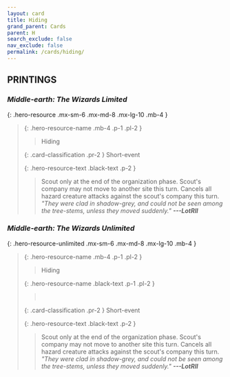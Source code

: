 ```yaml
---
layout: card
title: Hiding
grand_parent: Cards
parent: H
search_exclude: false
nav_exclude: false
permalink: /cards/hiding/
---
```


## PRINTINGS


### _Middle-earth: The Wizards Limited_

{: .hero-resource .mx-sm-6 .mx-md-8 .mx-lg-10 .mb-4 }
> {: .hero-resource-name .mb-4 .p-1 .pl-2 }
> > <div class="card-mp"></div>
> > <div class="card-name">Hiding</div>
>
> {: .card-classification .pr-2 }
> Short-event
>
> {: .hero-resource-text .black-text .p-2 }
> > Scout only at the end of the organization phase. Scout's company may not move to another site this turn. Cancels all hazard creature attacks against the scout's company this turn. <br>_"They were clad in shadow-grey, and could not be seen among the tree-stems, unless they moved suddenly."_ ***---&#65279;LotRII*** 
> 

### _Middle-earth: The Wizards Unlimited_

{: .hero-resource-unlimited .mx-sm-6 .mx-md-8 .mx-lg-10 .mb-4 }
> {: .hero-resource-name .mb-4 .p-1 .pl-2 }
> > <div class="card-mp"></div>
> > <div class="card-name">Hiding</div>
>
> {: .hero-resource-name .black-text .p-1 .pl-2 }
> > &nbsp;
>
> {: .card-classification .pr-2 }
> Short-event
>
> {: .hero-resource-text .black-text .p-2 }
> > Scout only at the end of the organization phase. Scout's company may not move to another site this turn. Cancels all hazard creature attacks against the scout's company this turn. <br>_"They were clad in shadow-grey, and could not be seen among the tree-stems, unless they moved suddenly."_ ***---&#65279;LotRII*** 
> 
